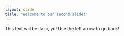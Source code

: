```yaml
---
layout: slide
title: "Welcome to our second slide!"
---
```

This text will be italic, yo!
Use the left arrow to go back!
